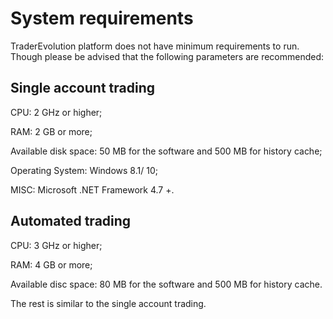 # System requirements

TraderEvolution platform does not have minimum requirements to run. Though please be advised that the following parameters are recommended:

## **Single account trading**

CPU: 2 GHz or higher;

RAM: 2 GB or more;

Available disk space: 50 MB for the software and 500 MB for history cache;

Operating System: Windows 8.1/ 10;

MISC: Microsoft .NET Framework 4.7 +.

## **Automated trading**

CPU: 3 GHz or higher;

RAM: 4 GB or more;

Available disc space: 80 MB for the software and 500 MB for history cache.

The rest is similar to the single account trading.

